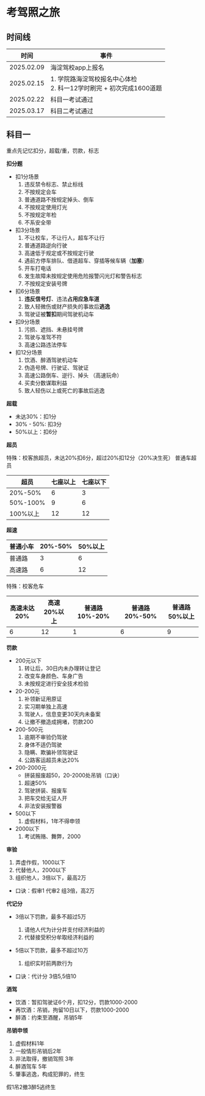 # 考驾照之旅

## 时间线

| 时间 | 事件 |
| -- | -- |  
| 2025.02.09 | 海淀驾校app上报名 | 
| 2025.02.15 | 1. 学院路海淀驾校报名中心体检 <br/> 2. 科一12学时刷完 + 初次完成1600道题|
| 2025.02.22 | 科目一考试通过 | 
| 2025.03.17 | 科目二考试通过 | 



## 科目一

重点先记忆扣分，超载/重，罚款，标志

**扣分题**

- 扣1分场景
    1. 违反禁令标志、禁止标线
    2. 不按规定会车
    3. 普通道路不按规定掉头、倒车
    4. 不按规定使用灯光
    5. 不按规定年检
    6. 不系安全带
- 扣3分场景
    1. 不让校车，不让行人，超车不让行
    2. 普通道路逆向行驶
    3. 高速低于规定或不按规定行驶
    4. 遇前方停车排队、借道超车、穿插等候车辆（**加塞**）
    5. 开车打电话
    6. 发生故障未按规定使用危险报警闪光灯和警告标志
    7. 不按规定安装号牌
- 扣6分场景
    1. **违反信号灯**、违法**占用应急车道**
    2. 致人轻微伤或财产损失的事故后**逃逸**
    3. 驾驶证被**暂扣**期间驾驶机动车
- 扣9分场景
    1. 污损、遮挡、未悬挂号牌
    2. 驾驶与准驾不符
    3. 高速公路违法停车
- 扣12分场景
    1. 饮酒、醉酒驾驶机动车
    2. 伪造号牌、行驶证、驾驶证
    3. 高速公路倒车、逆行、掉头 （高速玩命）
    4. 买卖分数谋取利益
    5. 致人轻伤以上或死亡的事故后逃逸

**超载**

- 未达30%：扣1分
- 30% - 50%: 扣3分
- 50%以上：扣6分

**超员**

特殊：校客旅超员，未达20%扣6分，超过20%扣12分（20%决生死）
普通车超员

| 超员 | 七座以上 | 七座以下 |
| --  | --      | --      |
| 20%-50% | 6 | 3 |
| 50%-100% | 9 | 6 | 
| 100%以上 | 12 | 12 | 


**超速**

| 普通小车 | 20%-50% | 50%以上 |
| -- | -- | -- |
| 普通路 | 3 | 6 |
| 高速路 | 6 | 12 |

特殊：校客危车

| 高速未达20% | 高速20%以上 | 普通路 10%-20% | 普通路20%-50% |  普通路50%以上 | 
| -- | -- | -- | -- | -- |
| 6 | 12 | 1 | 6 | 9 |


**罚款**

- 200元以下
    1. 转让后，30日内未办理转让登记
    2. 改变车身颜色、车身广告
    3. 未按规定进行安全技术检验
- 20-200元
    1. 补领新证用原证
    2. 实习期单独上高速
    3. 驾驶人，信息变更30天内未备案
    4. 让撤不撤造成拥堵，罚款200
- 200-500元
    1. 逾期不审验仍驾驶
    2. 身体不适仍驾驶
    3. 隐瞒、欺骗补领驾驶证
    4. 公路客运超员未达20%
- 200-2000元
    - 拼装报废超50，20-2000处吊销（口诀）
    1. 超速50%
    2. 驾驶拼装、报废车
    3. 把车交给无证人开
    4. 非法安装报警器
- 500以下
    1. 虚假材料，1年不得申领
- 2000以下
    1. 考试贿赂、舞弊，2000

**审验**

1. 弄虚作假，1000以下
2. 代替他人，2000以下
3. 组织他人，3倍以下，最高2万

- 口诀：假审1 代审2 组3倍，高2万

**代记分**

- 3倍以下罚款，最多不超过5万
    1. 请他人代为计分并支付经济利益的
    2. 代替接受积分牟取经济利益的
- 5倍以下罚款，最多不超过10万
    1. 组织实时前两款行为

- 口诀：代计分 3倍5,5倍10

**酒驾**

- 饮酒：暂扣驾驶证6个月，扣12分，罚款1000-2000
- 再饮酒：吊销，拘留10日以下，罚款1000-2000
- 醉酒：约束至酒醒，吊销5年


**吊销申领**

1. 虚假材料1年
2. 一般情形吊销后2年
3. 非法取得，撤销驾照 3年
4. 醉酒驾车 5年
5. 肇事逃逸，构成犯罪的，终生

假1吊2撤3醉5逃终生